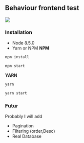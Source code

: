 ## Behaviour frontend test

![](https://screenshotscdn.firefoxusercontent.com/images/90dde4b6-6bcf-4f60-93b4-f83d58cf503a.png)

### Installation

- Node 8.5.0
- Yarn or NPM
**NPM**
```bash
npm install

npm start
```

**YARN**
```bash
yarn

yarn start
```


### Futur

Probably I will add

- Pagination
- Filtering (order,Desc)
- Real Database